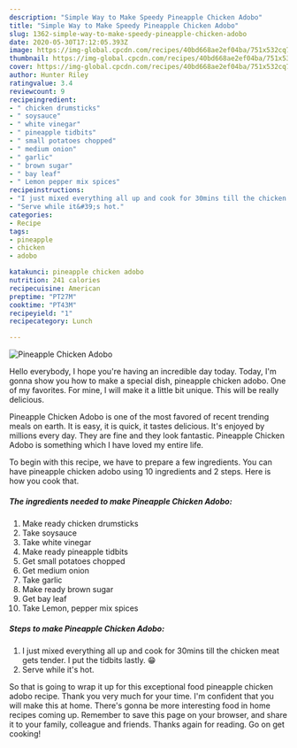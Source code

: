 ```yaml
---
description: "Simple Way to Make Speedy Pineapple Chicken Adobo"
title: "Simple Way to Make Speedy Pineapple Chicken Adobo"
slug: 1362-simple-way-to-make-speedy-pineapple-chicken-adobo
date: 2020-05-30T17:12:05.393Z
image: https://img-global.cpcdn.com/recipes/40bd668ae2ef04ba/751x532cq70/pineapple-chicken-adobo-recipe-main-photo.jpg
thumbnail: https://img-global.cpcdn.com/recipes/40bd668ae2ef04ba/751x532cq70/pineapple-chicken-adobo-recipe-main-photo.jpg
cover: https://img-global.cpcdn.com/recipes/40bd668ae2ef04ba/751x532cq70/pineapple-chicken-adobo-recipe-main-photo.jpg
author: Hunter Riley
ratingvalue: 3.4
reviewcount: 9
recipeingredient:
- " chicken drumsticks"
- " soysauce"
- " white vinegar"
- " pineapple tidbits"
- " small potatoes chopped"
- " medium onion"
- " garlic"
- " brown sugar"
- " bay leaf"
- " Lemon pepper mix spices"
recipeinstructions:
- "I just mixed everything all up and cook for 30mins till the chicken meat gets tender. I put the tidbits lastly. 😁"
- "Serve while it&#39;s hot."
categories:
- Recipe
tags:
- pineapple
- chicken
- adobo

katakunci: pineapple chicken adobo 
nutrition: 241 calories
recipecuisine: American
preptime: "PT27M"
cooktime: "PT43M"
recipeyield: "1"
recipecategory: Lunch

---
```



![Pineapple Chicken Adobo](https://img-global.cpcdn.com/recipes/40bd668ae2ef04ba/751x532cq70/pineapple-chicken-adobo-recipe-main-photo.jpg)

Hello everybody, I hope you're having an incredible day today. Today, I'm gonna show you how to make a special dish, pineapple chicken adobo. One of my favorites. For mine, I will make it a little bit unique. This will be really delicious.

Pineapple Chicken Adobo is one of the most favored of recent trending meals on earth. It is easy, it is quick, it tastes delicious. It's enjoyed by millions every day. They are fine and they look fantastic. Pineapple Chicken Adobo is something which I have loved my entire life.




To begin with this recipe, we have to prepare a few ingredients. You can have pineapple chicken adobo using 10 ingredients and 2 steps. Here is how you cook that.

<!--inarticleads1-->

##### The ingredients needed to make Pineapple Chicken Adobo:

1. Make ready  chicken drumsticks
1. Take  soysauce
1. Take  white vinegar
1. Make ready  pineapple tidbits
1. Get  small potatoes chopped
1. Get  medium onion
1. Take  garlic
1. Make ready  brown sugar
1. Get  bay leaf
1. Take  Lemon, pepper mix spices




<!--inarticleads2-->

##### Steps to make Pineapple Chicken Adobo:

1. I just mixed everything all up and cook for 30mins till the chicken meat gets tender. I put the tidbits lastly. 😁
1. Serve while it&#39;s hot.




So that is going to wrap it up for this exceptional food pineapple chicken adobo recipe. Thank you very much for your time. I'm confident that you will make this at home. There's gonna be more interesting food in home recipes coming up. Remember to save this page on your browser, and share it to your family, colleague and friends. Thanks again for reading. Go on get cooking!
